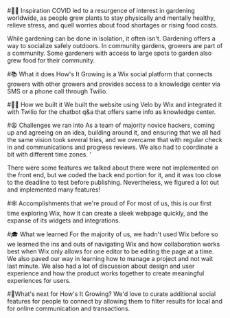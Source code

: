 #👩‍🌾 Inspiration
COVID led to a resurgence of interest in gardening worldwide, as people grew plants to stay physically and mentally healthy, relieve stress, and quell worries about food shortages or rising food costs.

While gardening can be done in isolation, it often isn't. Gardening offers a way to socialize safely outdoors. In community gardens, growers are part of a community. Some gardeners with access to large spots to   garden also grew food for their community.

#📚 What it does
How's It Growing is a Wix social platform that connects growers with other growers and provides access to a knowledge center via SMS or a phone call through Twilio.

#👩‍💻 How we built it
We built the website using Velo by Wix and integrated it with Twilio for the chatbot q&a that offers same info as knowledge center.

#😩 Challenges we ran into
As a team of majority novice hackers, coming up and agreeing on an idea, building around it, and ensuring that we all had the same vision took several tries, and we overcame that with regular check in and communications and progress reviews. We also had to coordinate a bit with different time zones. '

There were some features we talked about there were not implemented on the front end, but we coded the back end portion for it, and it was too close to the deadline to test before publishing. Nevertheless, we figured a lot out and implemented many features!

#🕸 Accomplishments that we're proud of
For most of us, this is our first time exploring Wix, how it can create a sleek webpage quickly, and the expanse of its widgets and integrations.

#🎓 What we learned
For the majority of us, we hadn't used Wix before so we learned the ins and outs of navigating Wix and how collaboration works best when Wix only allows for one editor to be editing the page at a time. We also paved our way in learning how to manage a project and not wait last minute. We also had a lot of discussion about design and user experience and how the product works together to create meaningful experiences for users.

#🍂What's next for How's It Growing?
We'd love to curate additional social features for people to connect by allowing them to filter results for local and for online communication and transactions.
